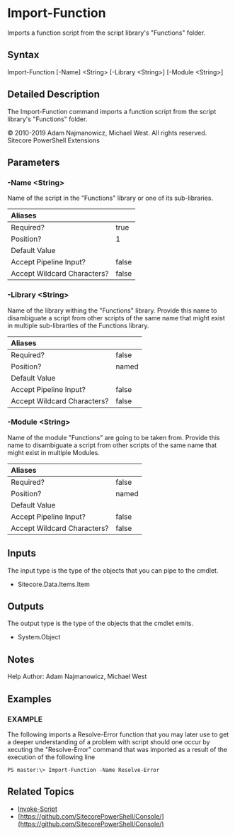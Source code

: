# Import-Function

Imports a function script from the script library's "Functions" folder.

## Syntax

Import-Function \[-Name\] &lt;String&gt; \[-Library &lt;String&gt;\] \[-Module &lt;String&gt;\]

## Detailed Description

The Import-Function command imports a function script from the script library's "Functions" folder.

© 2010-2019 Adam Najmanowicz, Michael West. All rights reserved. Sitecore PowerShell Extensions

## Parameters

### -Name  &lt;String&gt;

Name of the script in the "Functions" library or one of its sub-libraries.

| Aliases |  |
| :--- | :--- |
| Required? | true |
| Position? | 1 |
| Default Value |  |
| Accept Pipeline Input? | false |
| Accept Wildcard Characters? | false |

### -Library  &lt;String&gt;

Name of the library withing the "Functions" library. Provide this name to disambiguate a script from other scripts of the same name that might exist in multiple sub-librarties of the Functions library.

| Aliases |  |
| :--- | :--- |
| Required? | false |
| Position? | named |
| Default Value |  |
| Accept Pipeline Input? | false |
| Accept Wildcard Characters? | false |

### -Module  &lt;String&gt;

Name of the module "Functions" are going to be taken from. Provide this name to disambiguate a script from other scripts of the same name that might exist in multiple Modules.

| Aliases |  |
| :--- | :--- |
| Required? | false |
| Position? | named |
| Default Value |  |
| Accept Pipeline Input? | false |
| Accept Wildcard Characters? | false |

## Inputs

The input type is the type of the objects that you can pipe to the cmdlet.

* Sitecore.Data.Items.Item 

## Outputs

The output type is the type of the objects that the cmdlet emits.

* System.Object 

## Notes

Help Author: Adam Najmanowicz, Michael West

## Examples

### EXAMPLE

The following imports a Resolve-Error function that you may later use to get a deeper understanding of a problem with script should one occur by xecuting the "Resolve-Error" command that was imported as a result of the execution of the following line

```text
PS master:\> Import-Function -Name Resolve-Error
```

## Related Topics

* [Invoke-Script](invoke-script.md)
* [https://github.com/SitecorePowerShell/Console/](https://github.com/SitecorePowerShell/Console/) 

